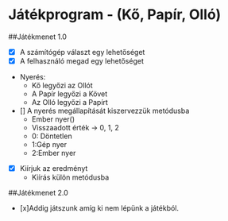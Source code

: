 # Játékprogram - (Kő, Papír, Olló)

##Játékmenet 1.0
- [x] A számítógép választ egy lehetőséget
- [x] A felhasználó megad egy lehetőséget
- Nyerés:
	- Kő legyőzi az Ollót
	- A Papír legyőzi a Követ
	- Az Olló legyőzi a Papírt
- [] A nyerés megállapítását kiszervezzük metódusba
	- Ember nyer()
    - Visszaadott érték -> 0, 1, 2
    - 0: Döntetlen
    - 1:Gép nyer
    - 2:Ember nyer
- [x] Kiírjuk az eredményt
    - Kiírás külön metódusba

##Játékmenet 2.0
- [x]Addig játszunk amíg ki nem lépünk a játékból.

